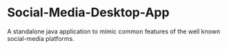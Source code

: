 # Social-Media-Desktop-App
A standalone java application to mimic common features of the well known social-media platforms. 
